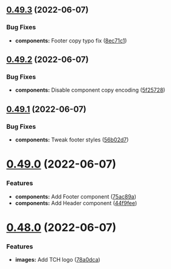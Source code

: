 ## [0.49.3](https://github.com/jacecotton/tcds/compare/v0.49.2...v0.49.3) (2022-06-07)


### Bug Fixes

* **components:** Footer copy typo fix ([8ec71c1](https://github.com/jacecotton/tcds/commit/8ec71c182e05b8f7deb2219d746ae01af7901937))



## [0.49.2](https://github.com/jacecotton/tcds/compare/v0.49.1...v0.49.2) (2022-06-07)


### Bug Fixes

* **components:** Disable component copy encoding ([5f25728](https://github.com/jacecotton/tcds/commit/5f2572866f3a04194d60578a6d56335614c09292))



## [0.49.1](https://github.com/jacecotton/tcds/compare/v0.49.0...v0.49.1) (2022-06-07)


### Bug Fixes

* **components:** Tweak footer styles ([56b02d7](https://github.com/jacecotton/tcds/commit/56b02d750384f31cae62509ac39c8cbbc32ae5fd))



# [0.49.0](https://github.com/jacecotton/tcds/compare/v0.48.0...v0.49.0) (2022-06-07)


### Features

* **components:** Add Footer component ([75ac89a](https://github.com/jacecotton/tcds/commit/75ac89a6765cbb7a6558a436c8294ca701506fad))
* **components:** Add Header component ([44f9fee](https://github.com/jacecotton/tcds/commit/44f9fee0808b9caa2a8e7f1b03af4d67a1c89077))



# [0.48.0](https://github.com/jacecotton/tcds/compare/v0.47.2...v0.48.0) (2022-06-07)


### Features

* **images:** Add TCH logo ([78a0dca](https://github.com/jacecotton/tcds/commit/78a0dcaec7bb9ee1b7ac118ceeeceb81e86027ed))



